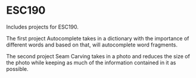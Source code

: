 # ESC190
Includes projects for ESC190. 

The first project Autocomplete takes in a dictionary with the importance of different words and based on that, will autocomplete word fragments. 

The second project Seam Carving takes in a photo and reduces the size of the photo while keeping as much of the information contained in it as possible. 

